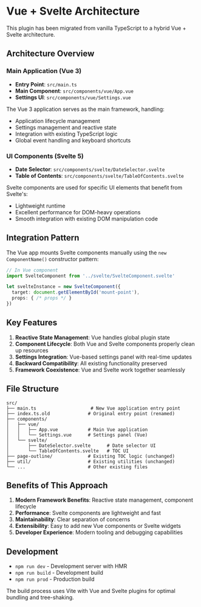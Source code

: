 # Vue + Svelte Architecture

This plugin has been migrated from vanilla TypeScript to a hybrid Vue + Svelte architecture.

## Architecture Overview

### Main Application (Vue 3)
- **Entry Point**: `src/main.ts`
- **Main Component**: `src/components/vue/App.vue`
- **Settings UI**: `src/components/vue/Settings.vue`

The Vue 3 application serves as the main framework, handling:
- Application lifecycle management
- Settings management and reactive state
- Integration with existing TypeScript logic
- Global event handling and keyboard shortcuts

### UI Components (Svelte 5)
- **Date Selector**: `src/components/svelte/DateSelector.svelte`
- **Table of Contents**: `src/components/svelte/TableOfContents.svelte`

Svelte components are used for specific UI elements that benefit from Svelte's:
- Lightweight runtime
- Excellent performance for DOM-heavy operations
- Smooth integration with existing DOM manipulation code

## Integration Pattern

The Vue app mounts Svelte components manually using the `new ComponentName()` constructor pattern:

```typescript
// In Vue component
import SvelteComponent from '../svelte/SvelteComponent.svelte'

let svelteInstance = new SvelteComponent({
  target: document.getElementById('mount-point'),
  props: { /* props */ }
})
```

## Key Features

1. **Reactive State Management**: Vue handles global plugin state
2. **Component Lifecycle**: Both Vue and Svelte components properly clean up resources
3. **Settings Integration**: Vue-based settings panel with real-time updates
4. **Backward Compatibility**: All existing functionality preserved
5. **Framework Coexistence**: Vue and Svelte work together seamlessly

## File Structure

```
src/
├── main.ts                    # New Vue application entry point
├── index.ts.old              # Original entry point (renamed)
├── components/
│   ├── vue/
│   │   ├── App.vue           # Main Vue application
│   │   └── Settings.vue      # Settings panel (Vue)
│   └── svelte/
│       ├── DateSelector.svelte      # Date selector UI
│       └── TableOfContents.svelte   # TOC UI
├── page-outline/             # Existing TOC logic (unchanged)
├── util/                     # Existing utilities (unchanged)
└── ...                       # Other existing files
```

## Benefits of This Approach

1. **Modern Framework Benefits**: Reactive state management, component lifecycle
2. **Performance**: Svelte components are lightweight and fast
3. **Maintainability**: Clear separation of concerns
4. **Extensibility**: Easy to add new Vue components or Svelte widgets
5. **Developer Experience**: Modern tooling and debugging capabilities

## Development

- `npm run dev` - Development server with HMR
- `npm run build` - Development build
- `npm run prod` - Production build

The build process uses Vite with Vue and Svelte plugins for optimal bundling and tree-shaking.